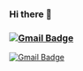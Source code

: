 ### Hi there 👋
### [![Gmail Badge](https://img.shields.io/badge/Gmail-d14836?style=flat-square&logo=Gmail&logoColor=white&link=mailto:qgam12123@gmail.com)](mailto:qgam12123@gmail.com)
[![Gmail Badge](https://img.shields.io/badge/Gmail-d14836?style=flat-square&logo=Gmail&logoColor=white&link=mailto:qgam12123@gmail.com)](mailto:qgam12123@gmail.com)


<!--
**Qiga/Qiga** is a ✨ _special_ ✨ repository because its `README.md` (this file) appears on your GitHub profile.

Here are some ideas to get you started:

[![Solved.ac Profile](http://mazassumnida.wtf/api/v2/generate_badge?boj=qgam12123)](https://solved.ac/qgam12123/)


- 🔭 I’m currently working on ...
- 🌱 I’m currently learning ...
- 👯 I’m looking to collaborate on ...
- 🤔 I’m looking for help with ...
- 💬 Ask me about ...
- 📫 How to reach me: ...
- 😄 Pronouns: ...
- ⚡ Fun fact: ...
-->
